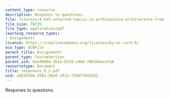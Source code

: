 ```yaml
---
content_type: resource
description: Respones to questions.
file: /courses/4-645-selected-topics-in-architecture-architecture-from-1750-to-the-present-fall-2004/a8526366256350a92913734df7941652_responses_6_2.pdf
file_size: 78235
file_type: application/pdf
learning_resource_types:
- Assignments
license: https://creativecommons.org/licenses/by-nc-sa/4.0/
ocw_type: OCWFile
parent_title: Assignments
parent_type: CourseSection
parent_uid: 9ae4868d-3b1e-b37d-c0bb-70b5beecefa8
resourcetype: Document
title: responses_6_2.pdf
uid: a8526366-2563-50a9-2913-734df7941652
---
```

Respones to questions.